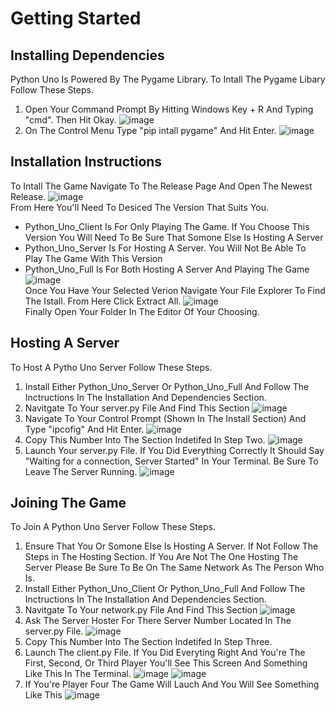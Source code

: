 # Getting Started 

## Installing Dependencies
Python Uno Is Powered By The Pygame Library. To Intall The Pygame Libary Follow These Steps.
1. Open Your Command Prompt By Hitting Windows Key + R And Typing "cmd". Then Hit Okay.
![image]()
2. On The Control Menu Type "pip intall pygame" And Hit Enter.
![image]()  

## Installation Instructions
To Intall The Game Navigate To The Release Page And Open The Newest Release.
![image]()  
From Here You'll Need To Desiced The Version That Suits You.
- Python_Uno_Client Is For Only Playing The Game. If You Choose This Version You Will Need To Be Sure That Somone Else Is Hosting A Server
- Python_Uno_Server Is For Hosting A Server. You Will Not Be Able To Play The Game With This Version
- Python_Uno_Full Is For Both Hosting A Server And Playing The Game
![image]()  
Once You Have Your Selected Verion Navigate Your File Explorer To Find The Istall. From Here Click Extract All.
![image]()  
Finally Open Your Folder In The Editor Of Your Choosing.

## Hosting A Server
To Host A Pytho Uno Server Follow These Steps.
1. Install Either Python_Uno_Server Or Python_Uno_Full And Follow The Inctructions In The Installation And Dependencies Section.
2. Navitgate To Your server.py File And Find This Section
![image]()  
3. Navigate To Your Control Prompt (Shown In The Install Section) And Type "ipcofig" And Hit Enter.
![image]()  
4. Copy This Number Into The Section Indetifed In Step Two.
![image]()  
5. Launch Your server.py File. If You Did Everything Correctly It Should Say "Waiting for a connection, Server Started" In Your Terminal. Be Sure To Leave The Server Running.
![image]()  

## Joining The Game
To Join A Python Uno Server Follow These Steps.
1. Ensure That You Or Somone Else Is Hosting A Server. If Not Follow The Steps in The Hosting Section. If You Are Not The One Hosting The Server Please Be Sure To Be On The Same Network As The Person Who Is.
2. Install Either Python_Uno_Client Or Python_Uno_Full And Follow The Inctructions In The Installation And Dependencies Section. 
3. Navitgate To Your network.py File And Find This Section
![image]()  
4. Ask The Server Hoster For There Server Number Located In The server.py File.
![image]()  
5. Copy This Number Into The Section Indetifed In Step Three.
6. Launch The client.py File. If You Did Everyting Right And You're The First, Second, Or Third Player You'll See This Screen And Something Like This In The Terminal.
![image]() 
![image]() 
7. If You're Player Four The Game Will Lauch And You Will See Something Like This
![image]() 